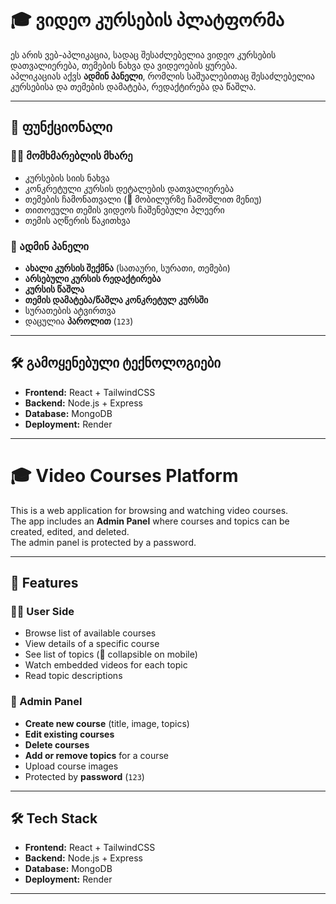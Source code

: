 # 🎓 ვიდეო კურსების პლატფორმა

ეს არის ვებ-აპლიკაცია, სადაც შესაძლებელია ვიდეო კურსების დათვალიერება, თემების ნახვა და ვიდეოების ყურება.  
აპლიკაციას აქვს **ადმინ პანელი**, რომლის საშუალებითაც შესაძლებელია კურსებისა და თემების დამატება, რედაქტირება და წაშლა.

---

## 🚀 ფუნქციონალი

### 👨‍🎓 მომხმარებლის მხარე
- კურსების სიის ნახვა
- კონკრეტული კურსის დეტალების დათვალიერება
- თემების ჩამონათვალი (📱 მობილურზე ჩამოშლით მენიუ)
- თითოეული თემის ვიდეოს ჩაშენებული პლეერი
- თემის აღწერის წაკითხვა

### 🔑 ადმინ პანელი
- **ახალი კურსის შექმნა** (სათაური, სურათი, თემები)
- **არსებული კურსის რედაქტირება**
- **კურსის წაშლა**
- **თემის დამატება/წაშლა კონკრეტულ კურსში**
- სურათების ატვირთვა
- დაცულია **პაროლით** (`123`)

---

## 🛠️ გამოყენებული ტექნოლოგიები
- **Frontend:** React + TailwindCSS
- **Backend:** Node.js + Express
- **Database:** MongoDB
- **Deployment:** Render

---------------------------------------------------------------------------------------------------------------------------

# 🎓 Video Courses Platform

This is a web application for browsing and watching video courses.  
The app includes an **Admin Panel** where courses and topics can be created, edited, and deleted.  
The admin panel is protected by a password.

---

## 🚀 Features

### 👨‍🎓 User Side
- Browse list of available courses
- View details of a specific course
- See list of topics (📱 collapsible on mobile)
- Watch embedded videos for each topic
- Read topic descriptions

### 🔑 Admin Panel
- **Create new course** (title, image, topics)
- **Edit existing courses**
- **Delete courses**
- **Add or remove topics** for a course
- Upload course images
- Protected by **password** (`123`)

---

## 🛠️ Tech Stack
- **Frontend:** React + TailwindCSS  
- **Backend:** Node.js + Express  
- **Database:** MongoDB  
- **Deployment:** Render  

---
